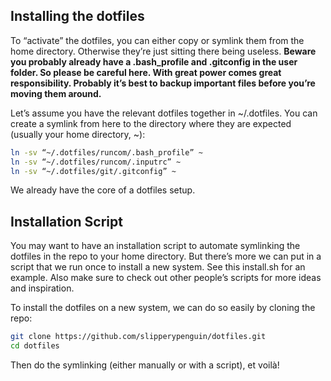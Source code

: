 ## Installing the dotfiles
To “activate” the dotfiles, you can either copy or symlink them from the home directory. Otherwise they’re just sitting there being useless.
**Beware you probably already have a .bash_profile and .gitconfig in the user folder. So please be careful here. With great power comes great responsibility. Probably it’s best to backup important files before you’re moving them around.**

Let’s assume you have the relevant dotfiles together in ~/.dotfiles. You can create a symlink from here to the directory where they are expected (usually your home directory, ~):
```bash
ln -sv “~/.dotfiles/runcom/.bash_profile” ~
ln -sv “~/.dotfiles/runcom/.inputrc” ~
ln -sv “~/.dotfiles/git/.gitconfig” ~
```
We already have the core of a dotfiles setup.


## Installation Script
You may want to have an installation script to automate symlinking the dotfiles in the repo to your home directory. But there’s more we can put in a script that we run once to install a new system. See this install.sh for an example. Also make sure to check out other people’s scripts for more ideas and inspiration.

To install the dotfiles on a new system, we can do so easily by cloning the repo:
```bash
git clone https://github.com/slipperypenguin/dotfiles.git
cd dotfiles
```
Then do the symlinking (either manually or with a script), et voilà!
